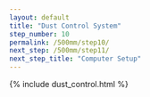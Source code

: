 ```yaml
---
layout: default
title: "Dust Control System"
step_number: 10
permalink: /500mm/step10/
next_step: /500mm/step11/
next_step_title: "Computer Setup"
---
```


{% include dust_control.html %}
